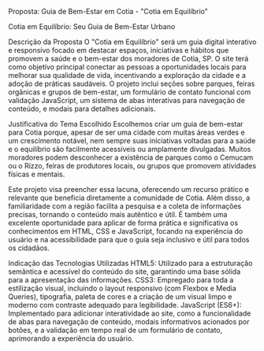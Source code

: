 Proposta: Guia de Bem-Estar em Cotia - "Cotia em Equilíbrio"

Cotia em Equilíbrio: Seu Guia de Bem-Estar Urbano

Descrição da Proposta
O "Cotia em Equilíbrio" será um guia digital interativo e responsivo focado em destacar espaços, iniciativas e hábitos que promovem a saúde e o bem-estar dos moradores de Cotia, SP. O site terá como objetivo principal conectar as pessoas a oportunidades locais para melhorar sua qualidade de vida, incentivando a exploração da cidade e a adoção de práticas saudáveis. O projeto inclui seções sobre parques, feiras orgânicas e grupos de bem-estar, um formulário de contato funcional com validação JavaScript, um sistema de abas interativas para navegação de conteúdo, e modais para detalhes adicionais.

Justificativa do Tema Escolhido
Escolhemos criar um guia de bem-estar para Cotia porque, apesar de ser uma cidade com muitas áreas verdes e um crescimento notável, nem sempre suas iniciativas voltadas para a saúde e o equilíbrio são facilmente acessíveis ou amplamente divulgadas. Muitos moradores podem desconhecer a existência de parques como o Cemucam ou o Rizzo, feiras de produtores locais, ou grupos que promovem atividades físicas e mentais.

Este projeto visa preencher essa lacuna, oferecendo um recurso prático e relevante que beneficia diretamente a comunidade de Cotia. Além disso, a familiaridade com a região facilita a pesquisa e a coleta de informações precisas, tornando o conteúdo mais autêntico e útil. É também uma excelente oportunidade para aplicar de forma prática e significativa os conhecimentos em HTML, CSS e JavaScript, focando na experiência do usuário e na acessibilidade para que o guia seja inclusivo e útil para todos os cidadãos.

Indicação das Tecnologias Utilizadas
HTML5: Utilizado para a estruturação semântica e acessível do conteúdo do site, garantindo uma base sólida para a apresentação das informações.
CSS3: Empregado para toda a estilização visual, incluindo o layout responsivo (com Flexbox e Media Queries), tipografia, paleta de cores e a criação de um visual limpo e moderno com contraste adequado para legibilidade.
JavaScript (ES6+): Implementado para adicionar interatividade ao site, como a funcionalidade de abas para navegação de conteúdo, modais informativos acionados por botões, e a validação em tempo real de um formulário de contato, aprimorando a experiência do usuário.
